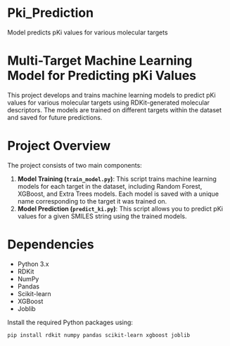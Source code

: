 # Pki_Prediction
Model predicts pKi values for various molecular targets

# Multi-Target Machine Learning Model for Predicting pKi Values

This project develops and trains machine learning models to predict pKi values for various molecular targets using RDKit-generated molecular descriptors. The models are trained on different targets within the dataset and saved for future predictions.

# Project Overview

The project consists of two main components:
1. **Model Training (`train_model.py`)**: This script trains machine learning models for each target in the dataset, including Random Forest, XGBoost, and Extra Trees models. Each model is saved with a unique name corresponding to the target it was trained on.
2. **Model Prediction (`predict_ki.py`)**: This script allows you to predict pKi values for a given SMILES string using the trained models.

# Dependencies

- Python 3.x
- RDKit
- NumPy
- Pandas
- Scikit-learn
- XGBoost
- Joblib

Install the required Python packages using:
```bash
pip install rdkit numpy pandas scikit-learn xgboost joblib


